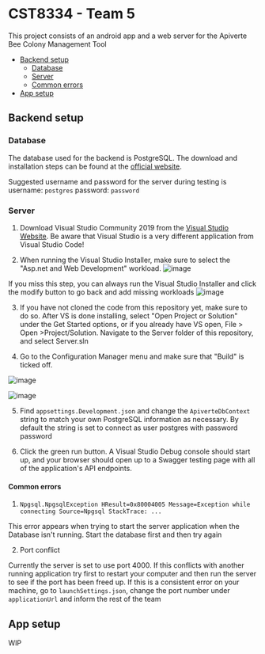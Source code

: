 # CST8334 - Team 5
This project consists of an android app and a web server for the Apiverte Bee Colony Management Tool

- [Backend setup](#backend-setup)
  - [Database](#database)
  - [Server](#server)
  - [Common errors](#common-errors)
- [App setup](#app-setup)

## Backend setup
### Database
The database used for the backend is PostgreSQL. The download and installation steps can be found at the [official website](https://www.postgresql.org/).

Suggested username and password for the server during testing is username: `postgres` password: `password`

### Server
1. Download Visual Studio Community 2019 from the [Visual Studio Website](https://visualstudio.microsoft.com/vs/community/). Be aware that Visual Studio is a very different application from Visual Studio Code!

2. When running the Visual Studio Installer, make sure to select the "Asp.net and Web Development" workload.
![image](https://user-images.githubusercontent.com/33401364/111173594-2ac6a600-857d-11eb-82da-f19d38199415.png)

If you miss this step, you can always run the Visual Studio Installer and click the modify button to go back and add missing workloads
![image](https://user-images.githubusercontent.com/33401364/111173730-4467ed80-857d-11eb-98a6-d3241db0015d.png)

3. If you have not cloned the code from this repository yet, make sure to do so. After VS is done installing, select "Open Project or Solution" under the Get Started options, or if you already have VS open, File > Open >Project/Solution. Navigate to the Server folder of this repository, and select Server.sln

4. Go to the Configuration Manager menu and make sure that "Build" is ticked off.

![image](https://user-images.githubusercontent.com/33401364/111174598-f0113d80-857d-11eb-98d5-b98095d0efe5.png)

![image](https://user-images.githubusercontent.com/33401364/111174695-04553a80-857e-11eb-8e55-c3607e203af4.png)

5. Find `appsettings.Development.json` and change the `ApiverteDbContext` string to match your own PostgreSQL information as necessary. By default the string is set to connect as user postgres with password password

6. Click the green run button. A Visual Studio Debug console should start up, and your browser should open up to a Swagger testing page with all of the application's API endpoints.

#### Common errors
1. `Npgsql.NpgsqlException HResult=0x80004005 Message=Exception while connecting Source=Npgsql StackTrace: ...`

This error appears when trying to start the server application when the Database isn't running. Start the database first and then try again

2. Port conflict

Currently the server is set to use port 4000. If this conflicts with another running application try first to restart your computer and then run the server to see if the port has been freed up. If this is a consistent error on your machine, go to `launchSettings.json`, change the port number under `applicationUrl` and inform the rest of the team

## App setup
WIP
